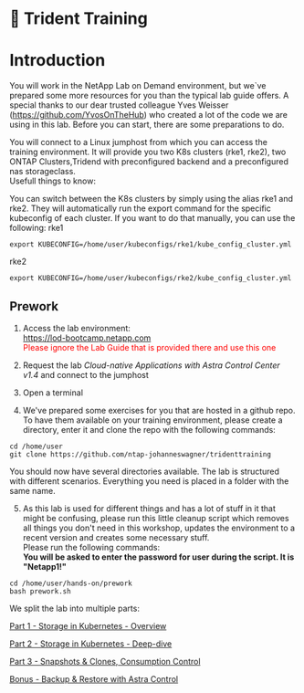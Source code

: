 # :trident: Trident Training

# Introduction
You will work in the NetApp Lab on Demand environment, but we`ve prepared some more resources for you than the typical lab guide offers. A special thanks to our dear trusted colleague Yves Weisser (https://github.com/YvosOnTheHub) who created a lot of the code we are using in this lab. Before you can start, there are some preparations to do.

You will connect to a Linux jumphost from which you can access the training environment.
It will provide you two K8s clusters (rke1, rke2), two ONTAP Clusters,Tridend with preconfigured backend and a preconfigured nas storageclass.  
Usefull things to know:

You can switch between the K8s clusters by simply using the alias rke1 and rke2. They will automatically run the export command for the specific kubeconfig of each cluster. If you want to do that manually, you can use the following:
rke1
```console
export KUBECONFIG=/home/user/kubeconfigs/rke1/kube_config_cluster.yml
```
rke2
```console
export KUBECONFIG=/home/user/kubeconfigs/rke2/kube_config_cluster.yml
```

## Prework

1. Access the lab environment:  
https://lod-bootcamp.netapp.com  
<span style="color:red">Please ignore the Lab Guide that is provided there and use this one</span>

2. Request the lab *Cloud-native Applications with Astra Control Center v1.4* and connect to the jumphost 

3. Open a terminal    

4. We've prepared some exercises for you that are hosted in a github repo. To have them available on your training environment, please create a directory, enter it and clone the repo with the following commands:  
```console
cd /home/user
git clone https://github.com/ntap-johanneswagner/tridenttraining
```

You should now have several directories available. The lab is structured with different scenarios. Everything you need is placed in a folder with the same name. 

5. As this lab is used for different things and has a lot of stuff in it that might be confusing, please run this little cleanup script which removes all things you don't need in this workshop, updates the environment to a recent version and creates some necessary stuff.   
Please run the following commands:  
**You will be asked to enter the password for user during the script. It is "Netapp1!"**

```console
cd /home/user/hands-on/prework
bash prework.sh
```


We split the lab into multiple parts:

[Part 1 - Storage in Kubernetes  - Overview](Part1.md)

[Part 2 - Storage in Kubernetes - Deep-dive](Part2.md)

[Part 3 - Snapshots & Clones, Consumption Control](Part3.md)

[Bonus - Backup & Restore with Astra Control](Bonus.md)


